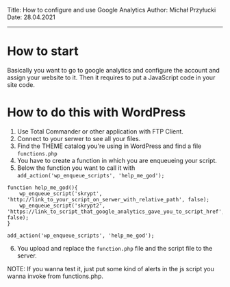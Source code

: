 Title: How to configure and use Google Analytics
Author: Michał Przyłucki
Date: 28.04.2021

---

# How to start #

Basically you want to go to google analytics and configure the account and assign your website to it.
Then it requires to put a JavaScript code in your site code. 

# How to do this with WordPress #

1. Use Total Commander or other application with FTP Client.
2. Connect to your serwer to see all your files.
3. Find the THEME catalog you're using in WordPress and find a file `functions.php`
4. You have to create a function in which you are enqueueing your script.
5. Below the function you want to call it with `add_action('wp_enqueue_scripts', 'help_me_god');`

```
function help_me_god(){
	wp_enqueue_script('skrypt', 'http://link_to_your_script_on_serwer_with_relative_path', false);
    wp_enqueue_script('skrypt2', 'https://link_to_script_that_google_analytics_gave_you_to_script_href', false);
}

add_action('wp_enqueue_scripts', 'help_me_god');
```

6. You upload and replace the `function.php` file and the script file to the server.

NOTE: If you wanna test it, just put some kind of alerts in the js script you wanna invoke from functions.php.
